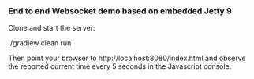 ### End to end Websocket demo based on embedded Jetty 9

Clone and start the server:

./gradlew clean run

Then point your browser to http://localhost:8080/index.html and
observe the reported current time every 5 seconds in the Javascript console.
